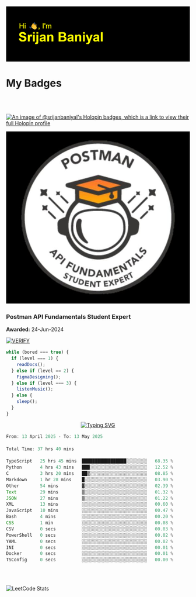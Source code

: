 ![Header](./header.png)

# My Badges

<Br />
<Br />

[![An image of @srijanbaniyal's Holopin badges, which is a link to view their full Holopin profile](https://holopin.me/srijanbaniyal)](https://holopin.io/@srijanbaniyal)

[![Postman API Fundamentals Student Expert](/Postman.jpeg)](https://api.badgr.io/public/assertions/r9BLLy0oTfKJBbkGuDI1zA)

### Postman API Fundamentals Student Expert

**Awarded:** 24-Jun-2024

[![VERIFY](https://img.shields.io/badge/VERIFY-blue)](https://badgecheck.io?url=https%3A%2F%2Fapi.badgr.io%2Fpublic%2Fassertions%2Fr9BLLy0oTfKJBbkGuDI1zA)

```javascript
while (bored === true) {
  if (level === 1) {
    readDocs();
  } else if (level == 2) {
    FigmaDesigning();
  } else if (level === 3) {
    listenMusic();
  } else {
    sleep();
  }
}
```

<p align="center">
  <a href="https://git.io/typing-svg"><img src="https://readme-typing-svg.demolab.com?font=Tilt+Prism&size=30&pause=1000&color=0FF75B&center=true&vCenter=true&width=800&height=80&lines=Time+spent+on+various+Programming+languages" alt="Typing SVG" /></a>
</p>

<!--START_SECTION:waka-->

```TypeScript
From: 13 April 2025 - To: 13 May 2025

Total Time: 37 hrs 40 mins

TypeScript   25 hrs 45 mins  █████████████████░░░░░░░░   68.35 %
Python       4 hrs 43 mins   ███░░░░░░░░░░░░░░░░░░░░░░   12.52 %
C            3 hrs 20 mins   ██▒░░░░░░░░░░░░░░░░░░░░░░   08.85 %
Markdown     1 hr 28 mins    █░░░░░░░░░░░░░░░░░░░░░░░░   03.90 %
Other        54 mins         ▓░░░░░░░░░░░░░░░░░░░░░░░░   02.39 %
Text         29 mins         ▒░░░░░░░░░░░░░░░░░░░░░░░░   01.32 %
JSON         27 mins         ▒░░░░░░░░░░░░░░░░░░░░░░░░   01.22 %
XML          13 mins         ░░░░░░░░░░░░░░░░░░░░░░░░░   00.60 %
JavaScript   10 mins         ░░░░░░░░░░░░░░░░░░░░░░░░░   00.47 %
Bash         4 mins          ░░░░░░░░░░░░░░░░░░░░░░░░░   00.20 %
CSS          1 min           ░░░░░░░░░░░░░░░░░░░░░░░░░   00.08 %
CSV          0 secs          ░░░░░░░░░░░░░░░░░░░░░░░░░   00.03 %
PowerShell   0 secs          ░░░░░░░░░░░░░░░░░░░░░░░░░   00.02 %
YAML         0 secs          ░░░░░░░░░░░░░░░░░░░░░░░░░   00.02 %
INI          0 secs          ░░░░░░░░░░░░░░░░░░░░░░░░░   00.01 %
Docker       0 secs          ░░░░░░░░░░░░░░░░░░░░░░░░░   00.01 %
TSConfig     0 secs          ░░░░░░░░░░░░░░░░░░░░░░░░░   00.00 %
```

<!--END_SECTION:waka-->

<Br />
<Br />

![LeetCode Stats](https://leetcard.jacoblin.cool/Srijan-Baniyal?theme=dark&font=Rasa&ext=contest)
